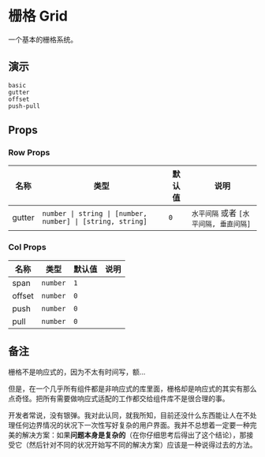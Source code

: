 # 栅格 Grid
<!--single-column-->
一个基本的栅格系统。

## 演示
```demo
basic
gutter
offset
push-pull
```

## Props
### Row Props
|名称|类型|默认值|说明|
|-|-|-|-|
|gutter|`number \| string \| [number, number] \| [string, string]`| `0` | `水平间隔` 或者 `[水平间隔, 垂直间隔]`|

### Col Props
|名称|类型|默认值|说明|
|-|-|-|-|
|span|`number`|`1`||
|offset|`number`|`0`||
|push|`number`|`0`||
|pull|`number`|`0`||

## 备注
栅格不是响应式的，因为不太有时间写，额...

但是，在一个几乎所有组件都是非响应式的库里面，栅格却是响应式的其实有那么点奇怪。把所有需要做响应式适配的工作都交给组件库不是很合理的事。

开发者常说，没有银弹。我对此认同，就我所知，目前还没什么东西能让人在不处理任何边界情况的状况下一次性写好复杂的用户界面。我并不总想着一定要一种完美的解决方案：如果**问题本身是复杂的**（在你仔细思考后得出了这个结论），那接受它（然后针对不同的状况开始写不同的解决方案）应该是一种说得过去的方法。